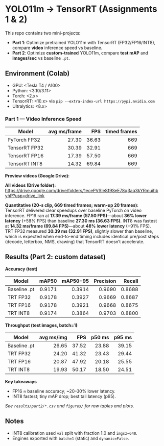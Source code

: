 # YOLO11m → TensorRT (Assignments 1 & 2)

This repo contains two mini-projects:
- **Part 1**: Optimize pretrained YOLO11m with TensorRT (FP32/FP16/INT8), compare **video** inference speed vs baseline.
- **Part 2**: Optimize **custom-trained** YOLO11m, compare **test mAP** and **images/sec** vs baseline `.pt`.

## Environment (Colab)
- GPU: <Tesla T4 / A100>  
- Python: <3.10/3.11>  
- Torch: <2.x>  
- TensorRT: <10.x> via `pip --extra-index-url https://pypi.nvidia.com`  
- Ultralytics: <8.x>

### Part 1 — Video Inference Speed

| Model           | avg ms/frame | FPS  | timed frames |
|-----------------|--------------:|-----:|-------------:|
| PyTorch FP32    | 27.30         | 36.63 | 669         |
| TensorRT FP32   | 30.39         | 32.91 | 669         |
| TensorRT FP16   | 17.39         | 57.50 | 669         |
| TensorRT INT8   | 14.32         | 69.84 | 669         |

**Preview videos (Google Drive):**

**All videos (Drive folder):** <https://drive.google.com/drive/folders/1ecePVSIe8f9SeE78q3aq3kYRmuihbyhP?usp=drive_link> 

**Quantitative (20-s clip, 669 timed frames; warm-up 20 frames):**  
TensorRT delivered clear speedups over baseline PyTorch on video inference. FP16 ran at **17.39 ms/frame (57.50 FPS)**—about **36% lower latency** (+58% FPS) than baseline **27.30 ms (36.63 FPS)**. INT8 was fastest at **14.32 ms/frame (69.84 FPS)**—about **48% lower latency** (+91% FPS). TRT FP32 measured **30.39 ms (32.91 FPS)**, slightly slower than baseline, which is expected when end-to-end timing includes identical pre/post steps (decode, letterbox, NMS, drawing) that TensorRT doesn’t accelerate.


## Results (Part 2: custom dataset)
**Accuracy (test)**

| Model        | mAP50 | mAP50-95 | Precision | Recall |
|--------------|------:|---------:|----------:|-------:|
| Baseline .pt | 0.9171  | 0.3914     | 0.9690      | 0.8688   |
| TRT FP32     | 0.9178  | 0.3927     | 0.9669      | 0.8687   |
| TRT FP16     | 0.9178  | 0.3921     | 0.9668      | 0.8675   |
| TRT INT8     | 0.9174  | 0.3864     | 0.9703      | 0.8800   |

**Throughput (test images, batch=1)**

| Model        | avg ms/img | FPS | p50 ms | p95 ms |
|--------------|-----------:|----:|-------:|-------:|
| Baseline .pt | 26.65       | 37.52| 23.88   | 39.15   |
| TRT FP32     | 24.20       | 41.32| 23.43   | 29.44   |
| TRT FP16     | 20.87       | 47.92| 20.18   | 25.55   |
| TRT INT8     | 19.93       | 50.17| 18.50   | 24.51   |

**Key takeaways**
- FP16 ≈ baseline accuracy; ~20–30% lower latency.
- INT8 fastest; tiny mAP drop; best tail latency (p95).

_See `results/part2/*.csv` and `figures/` for raw tables and plots._

## Notes
- INT8 calibration used `val` split with fraction 1.0 and `imgsz=640`.
- Engines exported with `batch=1` (static) and `dynamic=False`.  
